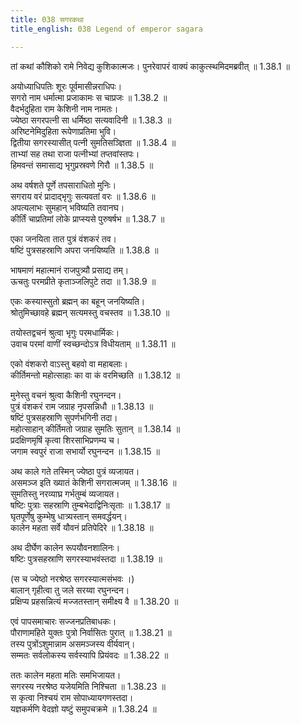 ```yaml
---
title: 038 सगरकथा
title_english: 038 Legend of emperor sagara

---
```

<div class="audioEmbed"  caption="श्रीराम-हरिसीताराममूर्ति-घनपाठिभ्यां वचनम्" src="https://archive.org/download/Ramayana-recitation-Sriram-harisItArAmamUrti-Ghanapaati-v2/Kanda_1/Kanda_1_BK-038-Sagaro_Pakhyanam_.mp3"></div>
तां कथां कौशिको रामे निवेद्य कुशिकात्मजः।  
पुनरेवापरं वाक्यं काकुत्स्थमिदमब्रवीत् ॥ 1.38.1 ॥   

अयोध्याधिपतिः शूरः पूर्वमासीन्नराधिपः।  
सगरो नाम धर्मात्मा प्रजाकामः स चाप्रजः ॥ 1.38.2 ॥   
वैदर्भदुहिता राम केशिनी नाम नामतः।  
ज्येष्ठा सगरपत्नी सा धर्मिष्ठा सत्यवादिनी ॥ 1.38.3 ॥   
अरिष्टनेमिदुहिता रूपेणाप्रतिमा भुवि।  
द्वितीया सगरस्यासीत् पत्नी सुमतिसञ्ज्ञिता ॥ 1.38.4 ॥   
ताभ्यां सह तथा राजा पत्नीभ्यां तप्तवांस्तपः।  
हिमवन्तं समासाद्य भृगुप्रस्रवणे गिरौ ॥ 1.38.5 ॥   

अथ वर्षशते पूर्णे तपसाराधितो मुनिः।  
सगराय वरं प्रादाद्भृगुः सत्यवतां वरः ॥ 1.38.6 ॥   
अपत्यलाभः सुमहान् भविष्यति तवानघ।  
कीर्तिं चाप्रतिमां लोके प्राप्स्यसे पुरुषर्षभ ॥ 1.38.7 ॥   

एका जनयिता तात पुत्रं वंशकरं तव।  
षष्टिं पुत्रसहस्राणि अपरा जनयिष्यति ॥ 1.38.8 ॥   

भाषमाणं महात्मानं राजपुत्र्यौ प्रसाद्य तम्।  
ऊचतुः परमप्रीते कृताञ्जलिपुटे तदा ॥ 1.38.9 ॥   

एकः कस्यास्सुतो ब्रह्मन् का बहून् जनयिष्यति।  
श्रोतुमिच्छावहे ब्रह्मन् सत्यमस्तु वचस्तव ॥ 1.38.10 ॥   

तयोस्तद्वचनं श्रुत्वा भृगुः परमधार्मिकः।  
उवाच परमां वाणीं स्वच्छन्दोऽत्र विधीयताम् ॥ 1.38.11 ॥   

एको वंशकरो वाऽस्तु बहवो वा महाबलाः।  
कीर्तिमन्तो महोत्साहाः का वा कं वरमिच्छति ॥ 1.38.12 ॥   

मुनेस्तु वचनं श्रुत्वा कैशिनी रघुनन्दन।  
पुत्रं वंशकरं राम जग्राह नृपसन्निधौ ॥ 1.38.13 ॥   
षष्टिं पुत्रसहस्राणि सुपर्णभगिनी तदा।  
महोत्साहान् कीर्तिमतो जग्राह सुमतिः सुतान् ॥ 1.38.14 ॥   
प्रदक्षिणमृषिं कृत्वा शिरसाभिप्रणम्य च।  
जगाम स्वपुरं राजा सभार्यो रघुनन्दन ॥ 1.38.15 ॥   

अथ काले गते तस्मिन् ज्येष्ठा पुत्रं व्यजायत।  
असमञ्ज इति ख्यातं केशिनी सगरात्मजम् ॥ 1.38.16 ॥   
सुमतिस्तु नरव्याघ्र गर्भतुम्बं व्यजायत।  
षष्टिः पुत्राः सहस्राणि तुम्बभेदाद्विनिःसृताः ॥ 1.38.17 ॥   
घृतपूर्णेषु कुम्भेषु धात्र्यस्तान् समवर्द्धयन्।  
कालेन महता सर्वे यौवनं प्रतिपेदिरे ॥ 1.38.18 ॥   

अथ दीर्घेण कालेन रूपयौवनशालिनः।  
षष्टिः पुत्रसहस्राणि सगरस्याभवंस्तदा ॥ 1.38.19 ॥   

(स च ज्येष्ठो नरश्रेष्ठ सगरस्यात्मसंभवः ।)  
बालान् गृहीत्वा तु जले सरय्वा रघुनन्दन।  
प्रक्षिप्य प्रहसन्नित्यं मज्जतस्तान् समीक्ष्य वै ॥ 1.38.20 ॥   

एवं पापसमाचारः सज्जनप्रतिबाधकः।  
पौराणामहिते युक्तः पुत्रो निर्वासितः पुरात् ॥ 1.38.21 ॥   
तस्य पुत्रोंऽशुमान्नाम असमञ्जस्य वीर्यवान्।  
सम्मतः सर्वलोकस्य सर्वस्यापि प्रियंवदः ॥ 1.38.22 ॥   

ततः कालेन महता मतिः समभिजायत।  
सगरस्य नरश्रेष्ठ यजेयमिति निश्चिता ॥ 1.38.23 ॥   
स कृत्वा निश्चयं राम सोपाध्यायगणस्तदा।  
यज्ञकर्मणि वेदज्ञो यष्टुं समुपचक्रमे ॥ 1.38.24 ॥   